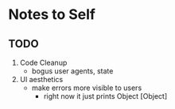 # Notes to Self
## TODO
1. Code Cleanup
    - bogus user agents, state
2. UI aesthetics
    - make errors more visible to users
        - right now it just prints Object [Object]
